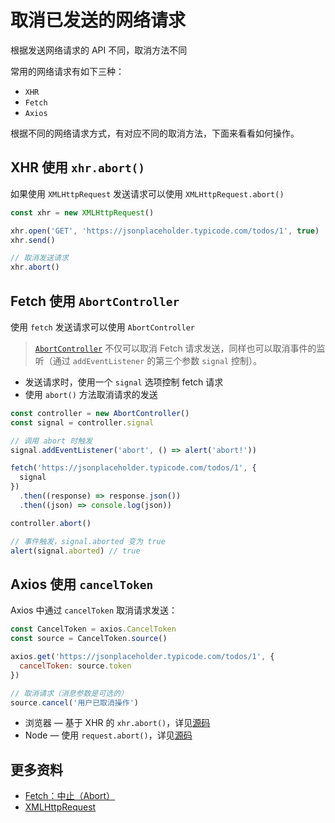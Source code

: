 # 取消已发送的网络请求

根据发送网络请求的 API 不同，取消方法不同

常用的网络请求有如下三种：

- `XHR`
- `Fetch`
- `Axios`

根据不同的网络请求方式，有对应不同的取消方法，下面来看看如何操作。

## XHR 使用 `xhr.abort()`

如果使用 `XMLHttpRequest` 发送请求可以使用 `XMLHttpRequest.abort()`

```js
const xhr = new XMLHttpRequest()

xhr.open('GET', 'https://jsonplaceholder.typicode.com/todos/1', true)
xhr.send()

// 取消发送请求
xhr.abort()
```

## Fetch 使用 `AbortController`

使用 `fetch` 发送请求可以使用 `AbortController`

> [`AbortController`](https://developer.mozilla.org/zh-CN/docs/Web/API/AbortSignal) 不仅可以取消 Fetch 请求发送，同样也可以取消事件的监听（通过 `addEventListener` 的第三个参数 `signal` 控制）。

- 发送请求时，使用一个 `signal` 选项控制 fetch 请求
- 使用 `abort()` 方法取消请求的发送

```js
const controller = new AbortController()
const signal = controller.signal

// 调用 abort 时触发
signal.addEventListener('abort', () => alert('abort!'))

fetch('https://jsonplaceholder.typicode.com/todos/1', {
  signal
})
  .then((response) => response.json())
  .then((json) => console.log(json))

controller.abort()

// 事件触发，signal.aborted 变为 true
alert(signal.aborted) // true
```

## Axios 使用 `cancelToken`

Axios 中通过 `cancelToken` 取消请求发送：

```js
const CancelToken = axios.CancelToken
const source = CancelToken.source()

axios.get('https://jsonplaceholder.typicode.com/todos/1', {
  cancelToken: source.token
})

// 取消请求（消息参数是可选的）
source.cancel('用户已取消操作')
```

- 浏览器 — 基于 XHR 的 `xhr.abort()`，详见[源码](https://github.com/axios/axios/blob/v0.21.1/lib/adapters/xhr.js#L165)
- Node — 使用 `request.abort()`，详见[源码](https://github.com/axios/axios/blob/v0.21.1/lib/adapters/http.js#L289)

## 更多资料

- [Fetch：中止（Abort）](https://zh.javascript.info/fetch-abort)
- [XMLHttpRequest](https://zh.javascript.info/xmlhttprequest)
